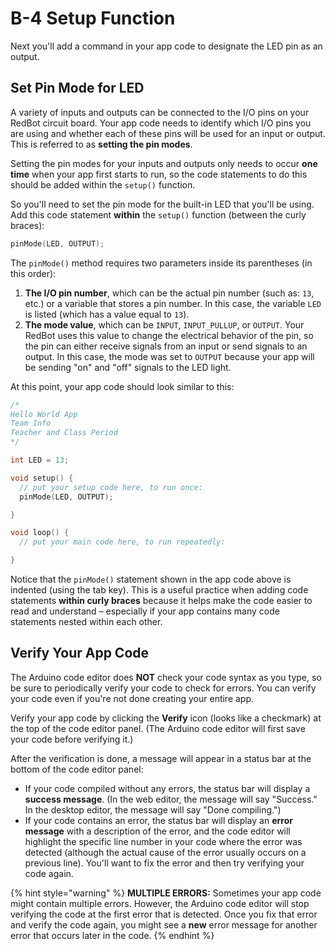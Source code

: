# B-4 Setup Function

Next you'll add a command in your app code to designate the LED pin as an output.

## Set Pin Mode for LED

A variety of inputs and outputs can be connected to the I/O pins on your RedBot circuit board. Your app code needs to identify which I/O pins you are using and whether each of these pins will be used for an input or output. This is referred to as **setting the pin modes**.

Setting the pin modes for your inputs and outputs only needs to occur **one time** when your app first starts to run, so the code statements to do this should be added within the `setup()` function.

So you'll need to set the pin mode for the built-in LED that you'll be using. Add this code statement **within** the `setup()` function \(between the curly braces\):

```cpp
pinMode(LED, OUTPUT);
```

The `pinMode()` method requires two parameters inside its parentheses \(in this order\):

1. **The I/O pin number**, which can be the actual pin number \(such as: `13`, etc.\) or a variable that stores a pin number. In this case, the variable `LED` is listed \(which has a value equal to `13`\).
2. **The mode value**, which can be `INPUT`, `INPUT_PULLUP`, or `OUTPUT`. Your RedBot uses this value to change the electrical behavior of the pin, so the pin can either receive signals from an input or send signals to an output. In this case, the mode was set to `OUTPUT` because your app will be sending "on" and "off" signals to the LED light.

At this point, your app code should look similar to this:

```cpp
/*
Hello World App
Team Info
Teacher and Class Period
*/

int LED = 13;

void setup() {
  // put your setup code here, to run once:
  pinMode(LED, OUTPUT);

}

void loop() {
  // put your main code here, to run repeatedly:

}
```

Notice that the `pinMode()` statement shown in the app code above is indented \(using the tab key\). This is a useful practice when adding code statements **within curly braces** because it helps make the code easier to read and understand – especially if your app contains many code statements nested within each other.

## Verify Your App Code

The Arduino code editor does **NOT** check your code syntax as you type, so be sure to periodically verify your code to check for errors. You can verify your code even if you're not done creating your entire app.

Verify your app code by clicking the **Verify** icon \(looks like a checkmark\) at the top of the code editor panel. \(The Arduino code editor will first save your code before verifying it.\)

After the verification is done, a message will appear in a status bar at the bottom of the code editor panel:

* If your code compiled without any errors, the status bar will display a **success message**. \(In the web editor, the message will say "Success." In the desktop editor, the message will say "Done compiling."\)
* If your code contains an error, the status bar will display an **error message** with a description of the error, and the code editor will highlight the specific line number in your code where the error was detected \(although the actual cause of the error usually occurs on a previous line\). You'll want to fix the error and then try verifying your code again.

{% hint style="warning" %}
**MULTIPLE ERRORS:** Sometimes your app code might contain multiple errors. However, the Arduino code editor will stop verifying the code at the first error that is detected. Once you fix that error and verify the code again, you might see a **new** error message for another error that occurs later in the code.
{% endhint %}

